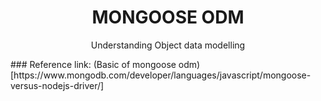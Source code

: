 <h1 align=center> MONGOOSE ODM </h1>
<p align=center> Understanding Object data modelling </p>
### Reference
link: (Basic of mongoose odm) [https://www.mongodb.com/developer/languages/javascript/mongoose-versus-nodejs-driver/]
